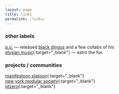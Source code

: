 ```yaml
---
layout: page
title: links
permalink: /links/
---
```

### other labels
[p.o.](https://pomusic.bandcamp.com/) — released [black dingus](/people) and a few collabs of his   
[elysian music](https://elysiantunes.bandcamp.com/){:target="_blank"} — astro the fox   

### projects / communities
[manifestoon platoon](https://manifestoon.org){:target="_blank"}   
[new york modular society](https://nyms.love){:target="_blank"}   
[ptzero](https://ptzero.org){:target="_blank"}   
